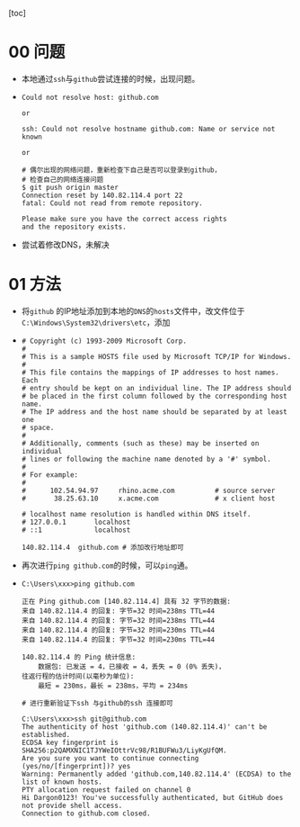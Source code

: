 [toc]

# 00 问题

* 本地通过`ssh`与`github`尝试连接的时候，出现问题。

* ```shell
  Could not resolve host: github.com
  
  or
  
  ssh: Could not resolve hostname github.com: Name or service not known
  
  or
  
  # 偶尔出现的网络问题，重新检查下自己是否可以登录到github，
  # 检查自己的网络连接问题
  $ git push origin master
  Connection reset by 140.82.114.4 port 22
  fatal: Could not read from remote repository.
  
  Please make sure you have the correct access rights
  and the repository exists.
  
  ```
  
* 尝试着修改DNS，未解决

# 01 方法

* 将`github` 的IP地址添加到本地的`DNS`的`hosts`文件中，改文件位于 `C:\Windows\System32\drivers\etc`，添加

* ```shell
  # Copyright (c) 1993-2009 Microsoft Corp.
  #
  # This is a sample HOSTS file used by Microsoft TCP/IP for Windows.
  #
  # This file contains the mappings of IP addresses to host names. Each
  # entry should be kept on an individual line. The IP address should
  # be placed in the first column followed by the corresponding host name.
  # The IP address and the host name should be separated by at least one
  # space.
  #
  # Additionally, comments (such as these) may be inserted on individual
  # lines or following the machine name denoted by a '#' symbol.
  #
  # For example:
  #
  #      102.54.94.97     rhino.acme.com          # source server
  #       38.25.63.10     x.acme.com              # x client host
  
  # localhost name resolution is handled within DNS itself.
  #	127.0.0.1       localhost
  #	::1             localhost
  
  140.82.114.4  github.com # 添加改行地址即可
  ```

* 再次进行`ping github.com`的时候，可以`ping`通。

* ```shell
  C:\Users\xxx>ping github.com
  
  正在 Ping github.com [140.82.114.4] 具有 32 字节的数据:
  来自 140.82.114.4 的回复: 字节=32 时间=238ms TTL=44
  来自 140.82.114.4 的回复: 字节=32 时间=238ms TTL=44
  来自 140.82.114.4 的回复: 字节=32 时间=230ms TTL=44
  来自 140.82.114.4 的回复: 字节=32 时间=230ms TTL=44
  
  140.82.114.4 的 Ping 统计信息:
      数据包: 已发送 = 4，已接收 = 4，丢失 = 0 (0% 丢失)，
  往返行程的估计时间(以毫秒为单位):
      最短 = 230ms，最长 = 238ms，平均 = 234ms
      
  # 进行重新验证下ssh 与github的ssh 连接即可
  
  C:\Users\xxx>ssh git@github.com
  The authenticity of host 'github.com (140.82.114.4)' can't be established.
  ECDSA key fingerprint is SHA256:p2QAMXNIC1TJYWeIOttrVc98/R1BUFWu3/LiyKgUfQM.
  Are you sure you want to continue connecting (yes/no/[fingerprint])? yes
  Warning: Permanently added 'github.com,140.82.114.4' (ECDSA) to the list of known hosts.
  PTY allocation request failed on channel 0
  Hi Dargon0123! You've successfully authenticated, but GitHub does not provide shell access.
  Connection to github.com closed.
  ```

  